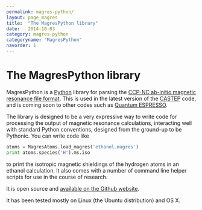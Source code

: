 ```yaml
---
permalink: magres-python/
layout: page_magres
title:  "The MagresPython library"
date:   2014-10-03
category: magres-python
categoryname: "MagresPython"
navorder: 1
---
```


The MagresPython library
========================

MagresPython is a [Python](http://www.python.org/) library for parsing the [CCP-NC ab-initio magnetic resonance file format](http://www.ccpnc.ac.uk/pmwiki.php/CCPNC/Fileformat). This is used in the latest version of the [CASTEP](http://www.castep.org/) code, and is coming soon to other codes such as [Quantum ESPRESSO](http://www.quantum-espresso.org/).

The library is designed to be a very expressive way to write code for processing the output of magnetic resonance calculations, interacting well with standard Python conventions, designed from the ground-up to be Pythonic. You can write code like

```python
atoms = MagresAtoms.load_magres('ethanol.magres')
print atoms.species('H').ms.iso
```

to print the isotropic magnetic shieldings of the hydrogen atoms in an ethanol calculation. It also comes with a number of command line helper scripts for use in the course of research.

It is open source and [available on the Github website](https://github.com/tfgg/magres-format).

It has been tested mostly on Linux (the Ubuntu distribution) and OS X.

